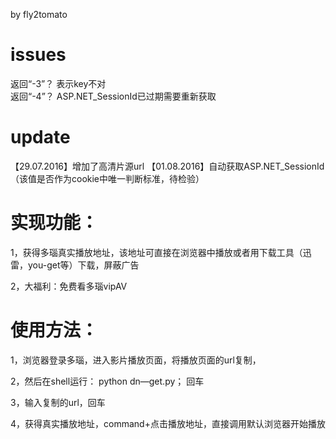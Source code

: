by fly2tomato

# issues

  返回“-3”？ 表示key不对  
  返回“-4”？ ASP.NET_SessionId已过期需要重新获取


# update

 【29.07.2016】增加了高清片源url
 【01.08.2016】自动获取ASP.NET_SessionId（该值是否作为cookie中唯一判断标准，待检验）

# 实现功能：

  1，获得多瑙真实播放地址，该地址可直接在浏览器中播放或者用下载工具（迅雷，you-get等）下载，屏蔽广告

  2，大福利：免费看多瑙vipAV

# 使用方法：

  1，浏览器登录多瑙，进入影片播放页面，将播放页面的url复制，

  2，然后在shell运行： python dn—get.py； 回车

  3，输入复制的url，回车

  4，获得真实播放地址，command+点击播放地址，直接调用默认浏览器开始播放
